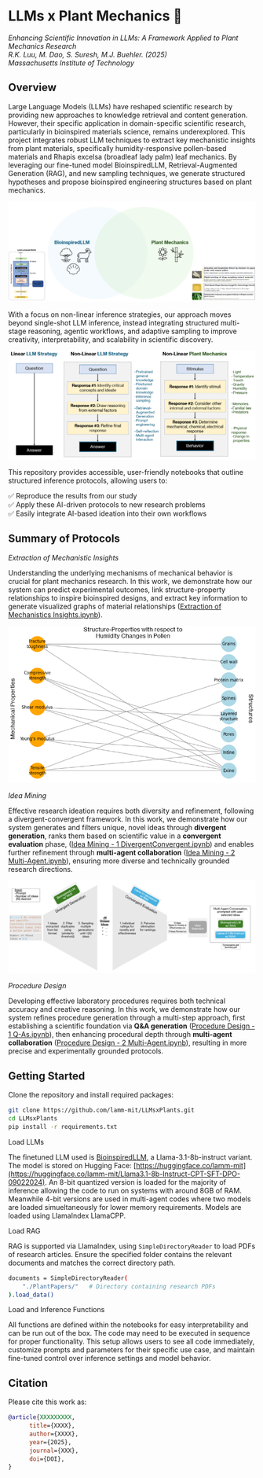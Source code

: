 # LLMs x Plant Mechanics 🌱
*Enhancing Scientific Innovation in LLMs: A Framework Applied to Plant Mechanics Research* <br>
*R.K. Luu, M. Dao, S. Suresh, M.J. Buehler. (2025)*<br>
*Massachusetts Institute of Technology*

## Overview 
Large Language Models (LLMs) have reshaped scientific research by providing new approaches to knowledge retrieval and content generation. However, their specific application in domain-specific scientific research, particularly in bioinspired materials science, remains underexplored. This project integrates robust LLM techniques to extract key mechanistic insights from plant materials, specifically humidity-responsive pollen-based materials and Rhapis excelsa (broadleaf lady palm) leaf mechanics. By leveraging our fine-tuned model BioinspiredLLM, Retrieval-Augmented Generation (RAG), and new sampling techniques, we generate structured hypotheses and propose bioinspired engineering structures based on plant mechanics.

![Alt Text](images/overview.png)

With a focus on non-linear inference strategies, our approach moves beyond single-shot LLM inference, instead integrating structured multi-stage reasoning, agentic workflows, and adaptive sampling to improve creativity, interpretability, and scalability in scientific discovery.

![Alt Text](images/linearvsnonlinear.png)

This repository provides accessible, user-friendly notebooks that outline structured inference protocols, allowing users to:<br>

✅ Reproduce the results from our study<br>
✅ Apply these AI-driven protocols to new research problems<br>
✅ Easily integrate AI-based ideation into their own workflows<br>

## Summary of Protocols

*Extraction of Mechanistic Insights*<br>

Understanding the underlying mechanisms of mechanical behavior is crucial for plant mechanics research. In this work, we demonstrate how our system can predict experimental outcomes, link structure-property relationships to inspire bioinspired designs, and extract key information to generate visualized graphs of material relationships ([Extraction of Mechanistics Insights.ipynb](notebooks/Extraction%20of%20Mechanistic%20Insights.ipynb)).

![Alt Text](images/graphgeneration.png)

*Idea Mining*<br>

Effective research ideation requires both diversity and refinement, following a divergent-convergent framework. In this work, we demonstrate how our system generates and filters unique, novel ideas through **divergent generation**, ranks them based on scientific value in a **convergent evaluation** phase, ([Idea Mining - 1 DivergentConvergent.ipynb](notebooks/Idea%20Mining%20-%201%20DivergentConvergent.ipynb)) and enables further refinement through **multi-agent collaboration** ([Idea Mining - 2 Multi-Agent.ipynb](notebooks/Idea%20Mining%20-%202%20Multi-Agent.ipynb)), ensuring more diverse and technically grounded research directions.

![Alt Text](images/ideamining.png)

*Procedure Design*<br>

Developing effective laboratory procedures requires both technical accuracy and creative reasoning. In this work, we demonstrate how our system refines procedure generation through a multi-step approach, first establishing a scientific foundation via **Q&A generation** ([Procedure Design - 1 Q-As.ipynb](notebooks/Procedure%20Design%20-%201%20Q-As.ipynb)), then enhancing procedural depth through **multi-agent collaboration** ([Procedure Design - 2 Multi-Agent.ipynb](notebooks/Procedure%20Design%20-%202%20Multi-Agent.ipynb)), resulting in more precise and experimentally grounded protocols.

## Getting Started

Clone the repository and install required packages:

```bash
git clone https://github.com/lamm-mit/LLMsxPlants.git
cd LLMsxPlants
pip install -r requirements.txt
```
Load LLMs<br>

The finetuned LLM used is [BioinspiredLLM](https://doi.org/10.1002/advs.202306724), a Llama-3.1-8b-instruct variant. The model is stored on Hugging Face: [https://huggingface.co/lamm-mit](https://huggingface.co/lamm-mit/Llama3.1-8b-Instruct-CPT-SFT-DPO-09022024). An 8-bit quantized version is loaded for the majority of inference allowing the code to run on systems with around 8GB of RAM. Meanwhile 4-bit versions are used in multi-agent codes where two models are loaded simueltaneously for lower memory requirements. Models are loaded using LlamaIndex LlamaCPP.<br>

Load RAG<br>

RAG is supported via LlamaIndex, using `SimpleDirectoryReader` to load PDFs of research articles. Ensure the specified folder contains the relevant documents and matches the correct directory path.

```bash
documents = SimpleDirectoryReader(
    "./PlantPapers/"   # Directory containing research PDFs
).load_data()
```
Load and Inference Functions<br>

All functions are defined within the notebooks for easy interpretability and can be run out of the box. The code may need to be executed in sequence for proper functionality. This setup allows users to see all code immediately, customize prompts and parameters for their specific use case, and maintain fine-tuned control over inference settings and model behavior.

## Citation
Please cite this work as: 

```bibtex
@article{XXXXXXXXX,
      title={XXXX},
      author={XXXX},
      year={2025},
      journal={XXX},
      doi={DOI},
}
